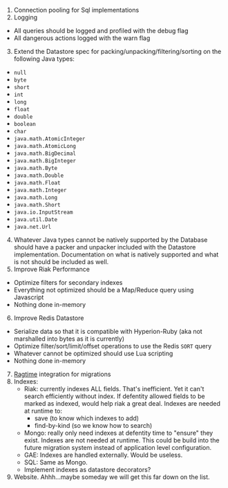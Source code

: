 1. Connection pooling for Sql implementations
2. Logging
  * All queries should be logged and profiled with the debug flag
  * All dangerous actions logged with the warn flag
3. Extend the Datastore spec for packing/unpacking/filtering/sorting on the following Java types:
  * `null`
  * `byte`
  * `short`
  * `int`
  * `long`
  * `float`
  * `double`
  * `boolean`
  * `char`
  * `java.math.AtomicInteger`
  * `java.math.AtomicLong`
  * `java.math.BigDecimal`
  * `java.math.BigInteger`
  * `java.math.Byte`
  * `java.math.Double`
  * `java.math.Float`
  * `java.math.Integer`
  * `java.math.Long`
  * `java.math.Short`
  * `java.io.InputStream`
  * `java.util.Date`
  * `java.net.Url`
4. Whatever Java types cannot be natively supported by the Database should have a packer and unpacker included with the Datastore implementation. Documentation on what is natively supported and what is not should be included as well.
5. Improve Riak Performance
  * Optimize filters for secondary indexes
  * Everything not optimized should be a Map/Reduce query using Javascript
  * Nothing done in-memory
6. Improve Redis Datastore
  * Serialize data so that it is compatible with Hyperion-Ruby (aka not marshalled into bytes as it is currently)
  * Optimize filter/sort/limit/offset operations to use the Redis `SORT` query
  * Whatever cannot be optimized should use Lua scripting
  * Nothing done in-memory
7. [Ragtime](https://github.com/weavejester/ragtime) integration for migrations
8. Indexes:
    * Riak: currently indexes ALL fields.  That's inefficient. Yet it can't search efficiently without index.  If defentity allowed fields to be marked as indexed, would help riak a great deal. Indexes are needed at runtime to:
        - save (to know which indexes to add)
        - find-by-kind (so we know how to search)
    * Mongo: really only need indexes at defentity time to "ensure" they exist.  Indexes are not needed at runtime. This could be build into the future migration system instead of application level configuration.
    * GAE: Indexes are handled externally. Would be useless.
    * SQL: Same as Mongo.
    * Implement indexes as datastore decorators?
9. Website. Ahhh...maybe someday we will get this far down on the list.
